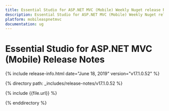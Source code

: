 ```yaml
---
title: Essential Studio for ASP.NET MVC (Mobile) Weekly Nuget release Release Notes  
description: Essential Studio for ASP.NET MVC (Mobile) Weekly Nuget release Release Notes  
platform: mobileaspnetmvc
documentation: ug
---
```


# Essential Studio for ASP.NET MVC (Mobile)  Release Notes  

{% include release-info.html date="June 18, 2019"  version="v17.1.0.52" %} 


{% directory path: _includes/release-notes/v17.1.0.52 %}

{% include {{file.url}} %}

{% enddirectory %}